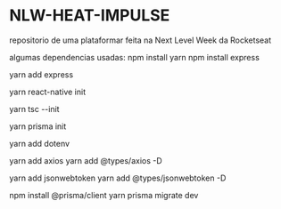 # NLW-HEAT-IMPULSE

repositorio de uma plataformar feita na Next Level Week da Rocketseat

algumas dependencias usadas:
npm install yarn
npm install express

yarn add express

yarn react-native init 

yarn tsc --init

yarn prisma init

yarn add dotenv

yarn add axios
yarn add @types/axios -D

yarn add jsonwebtoken
yarn add @types/jsonwebtoken -D

npm install @prisma/client
yarn prisma migrate dev